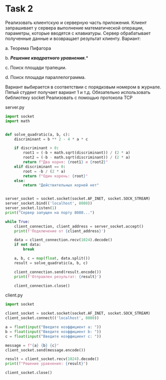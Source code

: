 # Task 2

   Реализовать клиентскую и серверную часть приложения. Клиент запрашивает у
сервера выполнение математической операции, параметры, которые вводятся с
клавиатуры. Сервер обрабатывает полученные данные и возвращает результат
клиенту. Вариант:

a. Теорема Пифагора

b. ***Решение квадратного уравнения.****

c. Поиск площади трапеции.

d. Поиск площади параллелограмма.

Вариант выбирается в соответствии с порядковым номером в журнале. Пятый
студент получает вариант 1 и т.д.
Обязательно использовать библиотеку socket
Реализовать с помощью протокола TCP

server.py
```python
import socket
import math


def solve_quadratic(a, b, c):
    discriminant = b ** 2 - 4 * a * c

    if discriminant > 0:
        root1 = (-b + math.sqrt(discriminant)) / (2 * a)
        root2 = (-b - math.sqrt(discriminant)) / (2 * a)
        return f"Два корня: {root1} и {root2}"
    elif discriminant == 0:
        root = -b / (2 * a)
        return f"Один корень: {root}"
    else:
        return "Действительных корней нет"


server_socket = socket.socket(socket.AF_INET, socket.SOCK_STREAM)
server_socket.bind(('localhost', 8080))
server_socket.listen(1)
print("Сервер запущен на порту 8080...")

while True:
    client_connection, client_address = server_socket.accept()
    print(f'Подключение от {client_address}')

    data = client_connection.recv(1024).decode()
    if not data:
        break

    a, b, c = map(float, data.split())
    result = solve_quadratic(a, b, c)

    client_connection.send(result.encode())
    print(f'Отправлен результат: {result}')

    client_connection.close()

```
client.py
```python
import socket

client_socket = socket.socket(socket.AF_INET, socket.SOCK_STREAM)
client_socket.connect(('localhost', 8080))

a = float(input("Введите коэффициент a: "))
b = float(input("Введите коэффициент b: "))
c = float(input("Введите коэффициент c: "))

message = f"{a} {b} {c}"
client_socket.send(message.encode())

result = client_socket.recv(1024).decode()
print(f"Решение уравнения: {result}")

client_socket.close()

```
